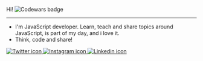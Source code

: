 
  Hi!
  ![Codewars badge](https://www.codewars.com/users/rnvdev/badges/large)

---

- I'm JavaScript developer. Learn, teach and share topics around JavaScript, is part of my day, and i love it.
- Think, code and share!
<nav>
  <a href="https://www.twitter.com/rnvdev"><img src="https://user-images.githubusercontent.com/45907874/87145094-325fdd80-c27f-11ea-8cc6-2efd527909ac.png" alt="Twitter icon">
  </a>
  <a href="https://www.instagram.com/rnvdev"><img src="https://user-images.githubusercontent.com/45907874/87144968-f62c7d00-c27e-11ea-90db-830adfc305ef.png" alt="Instagram icon">   </a>  
  <a href="https://www.linkedin.com/in/rnvdev"><img src="https://user-images.githubusercontent.com/45907874/87144785-b5346880-c27e-11ea-9616-34add0459721.png" alt="Linkedin icon">   </a>
</nav>
